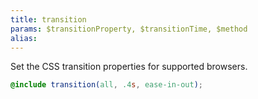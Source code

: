 ```yaml
---
title: transition
params: $transitionProperty, $transitionTime, $method
alias:
---
```


Set the CSS transition properties for supported browsers.

```scss
@include transition(all, .4s, ease-in-out);
```